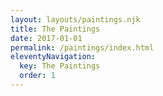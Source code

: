 ```yaml
---
layout: layouts/paintings.njk
title: The Paintings
date: 2017-01-01
permalink: /paintings/index.html
eleventyNavigation:
  key: The Paintings
  order: 1
---
```

